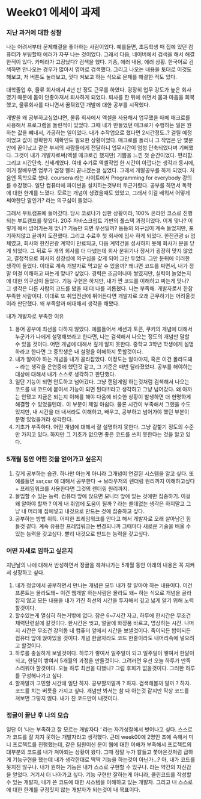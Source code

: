 # Week01 에세이 과제

### 지난 과거에 대한 성찰

나는 어려서부터 문제해결을 좋아하는 사람이었다. 예를들면, 초등학생 때 집에 있던 컴퓨터가 부팅할때 에러가 자꾸 나는 것이었다. 그래서 다음, 네이버에서 검색을 해서 해결한적이 있다. 카메라가 고장났다? 검색을 했다. 기종, 에러 내용, 에러 상황. 한국어로 검색하면 안나오는 경우가 많아서 영어로 검색했다. 그리고 나오는 내용을 토대로 이것도 해보고, 저 버튼도 눌러보고, 껏다 켜보고 하는 식으로 문제를 해결한 적도 있다.

대학졸업 후, 물류 회사에서 4년 반 정도 근무를 하였다. 굉장히 업무 강도가 높은 회사였기 때문에 몸이 안좋아져서 퇴사하게 되었다. 퇴사를 한 뒤에 쉬면서 몸과 마음을 회복했고, 물류회사를 다니면서 꿈꿔왔던 개발에 대한 공부를 시작했다.

개발을 왜 공부하고싶었냐면, 물류 회사에서 엑셀을 사용해서 업무했을 때에 매크로를 사용해서 프로그램을 돌린적이 있었다. 그때 내가 만들었던 매크로가 수행하는 일은 원하는 값을 뺴내서, 가공하는 일이었다. 내가 수작업으로 했다면 2시간정도..? 걸릴 예정이었고 값이 정확한지 재확인도 필요한 상황이었다. 매크로를 돌리니 그 작업은 단 몇분만에 끝이났고 같은 부서의 사람들에게 전달하니 업무시간이 엄청 단축되었다며 기뻐했다. 그것이 내가 개발자로써(엑셀 매크로긴 했지만) 기쁨을 느낀 첫 순간이었다. 편리함. 그리고 시간단축. 신세계였다. 여태 수기로 엑셀작업 한 시간이 아깝다는 생각과 동시에, 이거 잘배우면 업무가 엄청 빨리 끝나겠는걸 싶었다.
그래서 개발공부를 하게 되었다. 처음엔 독학으로 했다. coursera 라는 사이트에서 Programming for everybody 강의를 수강했다. 일단 컴퓨터에 파이썬을 설치하는것부터 두근거렸다. 공부를 하면서 독학에 대한 한계를 느꼈다. 모르는 개념이 생겼을때도 있었고, 그래서 이걸 배워서 어떻게 써야한단 말인가? 라는 의구심이 들었다.

그래서 부트캠프에 들어갔다. 당시 코로나가 심한 상황이라, 100% 온라인 코스로 진행되는 부트캠프를 찾았다. 20주 자바스크립트 기반의 풀스택 과정이었다. 이게 맞나? 이렇게 해서 넘어가는게 맞나? 기능만 되면 우선일까? 등등의 의구심이 계속 들었지만, 포기하지않고 끝까지 도전했다. 그리고 수료후 첫 회사에 입사 하게 되었다. 한진관광 si 업체였고, 회사와 한진관광 계약이 만료되고, 다음 계약건을 성사하지 못해 회사가 문을 닫게 되었다. 그 뒤로 두 개의 회사를 더 다녔는데 회사 분위기나 정서가 굉장히 맞지 않았고, 결정적으로 회사의 성장성에 의구심을 갖게 되어 그만 두었다. 그만 둔뒤에 이러한 생각이 들었다. 이대로 계속 개발자로 먹고살 수 있을까? 왜냐면 코드를 짜면서, 내가 정말 이걸 이해하고 짜는게 맞나? 싶었다. 경력은 조금이나마 쌓였지만, 실력이 늘었는지에 대한 의구심이 들었다. 기능 구현은 하지만, 내가 짠 코드를 이해하고 짜는게 맞나? 그 생각은 다른 사람의 코드를 봤을 때 더 나를 괴롭혔다. 나는 부족해. 개발자로서 한참 부족한 사람이다. 이대로 또 취업전선에 뛰어든다면 개발자로 오래 근무하기는 어려울것이라 판단했다. 왜 부족할까 에대해서 생각을 해봤다.

내가 개발자로 부족한 이유

1. 용어 공부에 최선을 다하지 않았다. 예를들어서 세션과 토큰, 쿠키의 개념에 대해서 누군가가 나에게 설명해보라고 한다면, 나는 검색해서 나오는 정도의 개념만 말할 수 있을 것이다. 어떤 개념에 대해서 깊게 알지 못한다. 중학교 3학년 학생에게 설명하라고 한다면 그 중학생은 내 설명을 이해하지 못할것이다.
2. 내가 알아야 하는 개념을 내가 골라잡았다. 이정도는 알아야지, 혹은 이건 몰라도돼~ 라는 생각을 은연중에 했던것 같고, 그 기준은 매번 달라졌었다. 공부를 해야하는 대상에 대해서 내가 스스로 생각하고 판단했다.
3. 일단 기능이 되면 안도하고 넘어갔다. 그냥 랜덤게임 하는것처럼 검색해서 나오는 코드를 내 코드에 붙여서 기능이 되면 된다!!!라고 생각하고 그냥 넘어갔다. 왜 아까는 안됐고 지금은 되는지 이해를 해야 다음에 비슷한 상황이 발생하면 더 현명하게 해결할 수 있었을텐데.. 이 부분이 제일 아쉽다. 물론 시간이 부족해서 그랬을 수도 있지만, 내 시간을 더 내서라도 이해하고, 배우고, 공부하고 넘어가야 했던 부분이 분명 있었을거라 생각한다.
4. 기초가 부족하다. 어떤 개념에 대해서 잘 설명하지 못한다. 그냥 겉핥기 정도의 수준만 가지고 있다. 하지만 그 기초가 없으면 좋은 코드를 쓰지 못한다는 것을 알고 있다.

### 5개월 동안 어떤 것을 얻어가고 싶은지

1. 깊게 공부하는 습관. 하나만 아는게 아니라 그개념이 연결된 시스템을 알고 싶다. 또 예를들면 ssr,csr 에 대해서 공부한다 → 브라우저의 렌더링 원리까지 이해하고싶다 + 프레임워크를 사용한다면 그것의 렌더링 원리까지.
2. 몰입할 수 있는 능력. 컴퓨터 앞에 앉으면 모니터 앞에 있는 것에만 집중하기. 이걸 왜 알아야 할까 ? 이게 내 취업에 도움이 될까 ? 라는 쓸데없는 생각은 하지말고 그냥 내 머리에 집에넣고 내것으로 만드는 것에 집중하고 싶다.
3. 공부하는 방법 취득. 어떠한 프레임워크를 안다고 해서 개발자로 오래 살아남긴 힘들것 같다. 계속 유용한 프레임워크는 변경되니까 그때마다 새로운 기술을 배울 수 있는 능력을 갖고싶다. 빨리 내것으로 만드는 능력을 갖고싶다.

### 어떤 자세로 임하고 싶은지

지난날의 나에 대해서 반성하면서 정글을 헤쳐나가는 5개월 동안 아래의 내용은 꼭 지켜서 성장하고 싶다.

1. 내가 정글에서 공부하면서 만나는 개념은 모두 내가 잘 알아야 하는 내용이다. 이건 프론트는 몰라도돼~ 이건 웹개발 하는사람은 몰라도 돼~ 하는 식으로 개념을 골라잡지 않고 모든 내용을 내가 가진 최선의 시간을 투자해서 깊고 넓게 알기 위해 노력할것이다.
2. 할수있는게 열심히 하는거밖에 없다. 잠은 6~7시간 자고, 하루에 한시간은 무조건 체력단련실에 갈것이다. 한시간은 씻고, 얼굴에 화장품 바르고, 명상하는 시간. 나머지 시간은 무조건 강의동 내 컴퓨터 앞에서 시간을 보낼것이다. 죽이되든 밥이되든 컴퓨터 앞에 앉아있을 것이다. 개념 한글자라도 코드 한줄이라도 내머리속에 넣으려고 할것이다.
3. 하루를 충실하게 보낼것이다. 하루가 쌓여서 일주일이 되고 일주일이 쌓여서 한달이 되고, 한달이 쌓여서 5개월의 과정을 만들것이다. 그려러면 우선 오늘 하루가 만족스러워야 할것이다. 오늘 하루 최선을 다했나? 그럼 후회가 없을것이다. 그러한 하루를 구성해나가고 싶다.
4. 할까말까 고민할 시간에 일단 하자. 공부할까말까 ? 하자. 검색해볼까 말까 ? 하자. 코드를 치는 버릇을 가지고 싶다. 개념만 봐서는 참 다 아는것 같지만 막상 코드를 쳐보면 그렇지 않다. 내가 친 코드만이 내것이다.

### 정글이 끝난 후 나의 모습

일단 이 ‘나는 부족하고 잘 모르는 개발자다 ‘ 라는 자기성찰에서 벗어나고 싶다. 스스로가 코드를 잘 치지 못하는 개발자라고 생각했다. 근데 week00에 2명인 조에 속해서 미니 프로젝트를 진행했는데, 같은 팀원이신 분이 웹에 대한 이해가 부족해서 프로젝트의 대부분의 코드를 내가 쳐야되는 상황이 왔다. 그때 정말 누가 칼들고 쫓아온것처럼 급하게 기능구현을 했는데 내가 생각한대로 딱딱 기능을 하는것이 아닌가…? 아, 내가 코드를 못치진 않구나. 내가 원하는 기능은 내가 스스로 구현할 수 있구나. 라는 약간의 자신감을 얻었다. 거기서 더 나아가고 싶다. 기능 구현만 잘하는게 아니라, 클린코드를 작성할 수 있는 개발자, 내가 쓴 코드에 대한 시스템을 이해하고 있는 개발자. 그리고 내 스스로에 대한 한계를 규정짓지 않는 개발자가 되는것이 내 목표이다.
